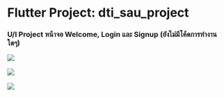 # Flutter Project: dti_sau_project

### U/I Project หน้าจอ Welcome, Login และ Signup (ยังไม่มีโค้ดการทำงานใดๆ)

<img src="https://github.com/user-attachments/assets/647264dc-2e5d-4f4c-a99c-d9845ad4d951">
<br><br>

<img src="https://github.com/user-attachments/assets/2398c6fe-0ad8-4df3-8e41-f508bac0023d)">
<br><br>

<img src="https://github.com/user-attachments/assets/27c8ef27-eb72-4a77-8ae2-c92a7f7198e9">

